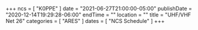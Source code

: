 +++
ncs = [ "K0PPE" ]
date = "2021-06-27T21:00:00-05:00"
publishDate = "2020-12-14T19:29:28-06:00"
endTime = ""
location = ""
title = "UHF/VHF Net 26"
categories = [ "ARES" ]
dates = [ "NCS Schedule" ]
+++
